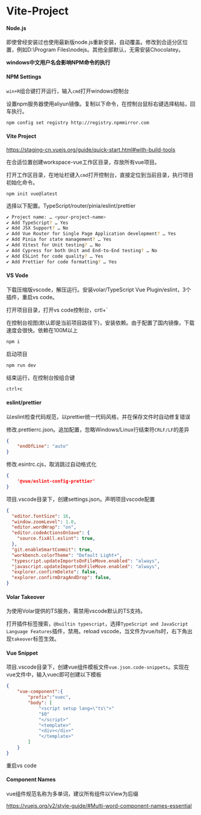 # Vite-Project

#### Node.js

即使曾经安装过也使用最新版node.js重新安装，自动覆盖。修改到合适分区位置，例如D:\Program Files\nodejs。其他全部默认，无需安装Chocolatey。

**windows中文用户名会影响NPM命令的执行**

#### NPM Settings

`win+R`组合键打开运行，输入`cmd`打开windows控制台

设置npm服务器使用aliyun镜像。复制以下命令，在控制台鼠标右键选择粘帖，回车执行。

```sh
npm config set registry http://registry.npmmirror.com
```

#### Vite Project

https://staging-cn.vuejs.org/guide/quick-start.html#with-build-tools

在合适位置创建workspace-vue工作区目录，存放所有vue项目。

打开工作区目录，在地址栏键入`cmd`打开控制台，直接定位到当前目录，执行项目初始化命令。

```shell
npm init vue@latest
```

选择以下配置。TypeScript/router/pinia/eslint/prettier

```sh
✔ Project name: … <your-project-name>
✔ Add TypeScript? … Yes
✔ Add JSX Support? … No
✔ Add Vue Router for Single Page Application development? … Yes
✔ Add Pinia for state management? … Yes
✔ Add Vitest for Unit testing? … No
✔ Add Cypress for both Unit and End-to-End testing? … No
✔ Add ESLint for code quality? … Yes
✔ Add Prettier for code formatting? … Yes
```

#### VS Vode

下载压缩版vscode，解压运行。安装volar/TypeScript Vue Plugin/eslint，3个插件，重启vs code。

打开项目目录，打开vs code控制台，crtl+`

在控制台视图(默认即是当前项目路径下)，安装依赖。由于配置了国内镜像，下载速度会很快。依赖在100M以上

```sh
npm i
```

启动项目

```sh
npm run dev
```

结束运行，在控制台按组合键

```sh
ctrl+c
```

#### eslint/prettier

以eslint检查代码规范，以prettier统一代码风格，并在保存文件时自动修复错误

修改.prettierrc.json。追加配置，忽略Windows/Linux行结束符`CRLF/LF`的差异

```json
{
    "endOfLine": "auto"
}
```

修改.esintrc.cjs，取消跳过自动格式化

```json
{
    '@vue/eslint-config-prettier'
}
```

项目.vscode目录下，创建settings.json。声明项目vscode配置

```json
{
  "editor.fontSize": 16,
  "window.zoomLevel": 1.0,
  "editor.wordWrap": "on", 
  "editor.codeActionsOnSave": {
    "source.fixAll.eslint": true,
  },
  "git.enableSmartCommit": true,
  "workbench.colorTheme": "Default Light+",
  "typescript.updateImportsOnFileMove.enabled": "always",
  "javascript.updateImportsOnFileMove.enabled": "always",
  "explorer.confirmDelete": false,
  "explorer.confirmDragAndDrop": false,
}
```

#### Volar Takeover

为使用Volar提供的TS服务，需禁用vscode默认的TS支持。

打开插件标签搜索，`@builtin typescript`，选择`TypeScript and JavaScript Language Features`插件，禁用。reload vscode，当文件为vue/ts时，右下角出现`takeover`标签生效。

#### Vue Snippet

项目.vscode目录下，创建vue组件模板文件`vue.json.code-snippets`。实现在vue文件中，输入vuec即可创建以下模板

```json
{
    "vue-component":{
        "prefix":"vuec",
        "body": [
            "<script setup lang=\"ts\">"
            "$0"
            "</script>"
            "<template>"
            "<div></div>"
            "</template>"
        ]
    }
}
```

重启vs code

#### Component Names

vue组件规范名称为多单词，建议所有组件以View为后缀

https://vuejs.org/v2/style-guide/#Multi-word-component-names-essential